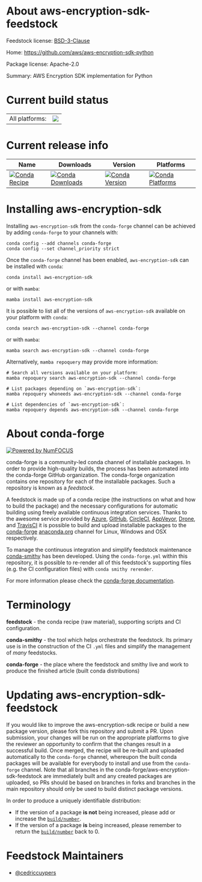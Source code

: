 About aws-encryption-sdk-feedstock
==================================

Feedstock license: [BSD-3-Clause](https://github.com/conda-forge/aws-encryption-sdk-feedstock/blob/main/LICENSE.txt)

Home: https://github.com/aws/aws-encryption-sdk-python

Package license: Apache-2.0

Summary: AWS Encryption SDK implementation for Python

Current build status
====================


<table><tr><td>All platforms:</td>
    <td>
      <a href="https://dev.azure.com/conda-forge/feedstock-builds/_build/latest?definitionId=18911&branchName=main">
        <img src="https://dev.azure.com/conda-forge/feedstock-builds/_apis/build/status/aws-encryption-sdk-feedstock?branchName=main">
      </a>
    </td>
  </tr>
</table>

Current release info
====================

| Name | Downloads | Version | Platforms |
| --- | --- | --- | --- |
| [![Conda Recipe](https://img.shields.io/badge/recipe-aws--encryption--sdk-green.svg)](https://anaconda.org/conda-forge/aws-encryption-sdk) | [![Conda Downloads](https://img.shields.io/conda/dn/conda-forge/aws-encryption-sdk.svg)](https://anaconda.org/conda-forge/aws-encryption-sdk) | [![Conda Version](https://img.shields.io/conda/vn/conda-forge/aws-encryption-sdk.svg)](https://anaconda.org/conda-forge/aws-encryption-sdk) | [![Conda Platforms](https://img.shields.io/conda/pn/conda-forge/aws-encryption-sdk.svg)](https://anaconda.org/conda-forge/aws-encryption-sdk) |

Installing aws-encryption-sdk
=============================

Installing `aws-encryption-sdk` from the `conda-forge` channel can be achieved by adding `conda-forge` to your channels with:

```
conda config --add channels conda-forge
conda config --set channel_priority strict
```

Once the `conda-forge` channel has been enabled, `aws-encryption-sdk` can be installed with `conda`:

```
conda install aws-encryption-sdk
```

or with `mamba`:

```
mamba install aws-encryption-sdk
```

It is possible to list all of the versions of `aws-encryption-sdk` available on your platform with `conda`:

```
conda search aws-encryption-sdk --channel conda-forge
```

or with `mamba`:

```
mamba search aws-encryption-sdk --channel conda-forge
```

Alternatively, `mamba repoquery` may provide more information:

```
# Search all versions available on your platform:
mamba repoquery search aws-encryption-sdk --channel conda-forge

# List packages depending on `aws-encryption-sdk`:
mamba repoquery whoneeds aws-encryption-sdk --channel conda-forge

# List dependencies of `aws-encryption-sdk`:
mamba repoquery depends aws-encryption-sdk --channel conda-forge
```


About conda-forge
=================

[![Powered by
NumFOCUS](https://img.shields.io/badge/powered%20by-NumFOCUS-orange.svg?style=flat&colorA=E1523D&colorB=007D8A)](https://numfocus.org)

conda-forge is a community-led conda channel of installable packages.
In order to provide high-quality builds, the process has been automated into the
conda-forge GitHub organization. The conda-forge organization contains one repository
for each of the installable packages. Such a repository is known as a *feedstock*.

A feedstock is made up of a conda recipe (the instructions on what and how to build
the package) and the necessary configurations for automatic building using freely
available continuous integration services. Thanks to the awesome service provided by
[Azure](https://azure.microsoft.com/en-us/services/devops/), [GitHub](https://github.com/),
[CircleCI](https://circleci.com/), [AppVeyor](https://www.appveyor.com/),
[Drone](https://cloud.drone.io/welcome), and [TravisCI](https://travis-ci.com/)
it is possible to build and upload installable packages to the
[conda-forge](https://anaconda.org/conda-forge) [anaconda.org](https://anaconda.org/)
channel for Linux, Windows and OSX respectively.

To manage the continuous integration and simplify feedstock maintenance
[conda-smithy](https://github.com/conda-forge/conda-smithy) has been developed.
Using the ``conda-forge.yml`` within this repository, it is possible to re-render all of
this feedstock's supporting files (e.g. the CI configuration files) with ``conda smithy rerender``.

For more information please check the [conda-forge documentation](https://conda-forge.org/docs/).

Terminology
===========

**feedstock** - the conda recipe (raw material), supporting scripts and CI configuration.

**conda-smithy** - the tool which helps orchestrate the feedstock.
                   Its primary use is in the construction of the CI ``.yml`` files
                   and simplify the management of *many* feedstocks.

**conda-forge** - the place where the feedstock and smithy live and work to
                  produce the finished article (built conda distributions)


Updating aws-encryption-sdk-feedstock
=====================================

If you would like to improve the aws-encryption-sdk recipe or build a new
package version, please fork this repository and submit a PR. Upon submission,
your changes will be run on the appropriate platforms to give the reviewer an
opportunity to confirm that the changes result in a successful build. Once
merged, the recipe will be re-built and uploaded automatically to the
`conda-forge` channel, whereupon the built conda packages will be available for
everybody to install and use from the `conda-forge` channel.
Note that all branches in the conda-forge/aws-encryption-sdk-feedstock are
immediately built and any created packages are uploaded, so PRs should be based
on branches in forks and branches in the main repository should only be used to
build distinct package versions.

In order to produce a uniquely identifiable distribution:
 * If the version of a package **is not** being increased, please add or increase
   the [``build/number``](https://docs.conda.io/projects/conda-build/en/latest/resources/define-metadata.html#build-number-and-string).
 * If the version of a package **is** being increased, please remember to return
   the [``build/number``](https://docs.conda.io/projects/conda-build/en/latest/resources/define-metadata.html#build-number-and-string)
   back to 0.

Feedstock Maintainers
=====================

* [@cedriccuypers](https://github.com/cedriccuypers/)


